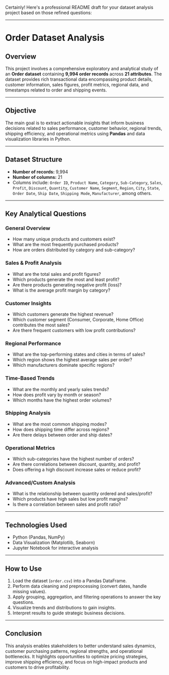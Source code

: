 Certainly! Here's a professional README draft for your dataset analysis project based on those refined questions:

---

# Order Dataset Analysis

## Overview

This project involves a comprehensive exploratory and analytical study of an **Order dataset** containing **9,994 order records** across **21 attributes**. The dataset provides rich transactional data encompassing product details, customer information, sales figures, profit metrics, regional data, and timestamps related to order and shipping events.

---

## Objective

The main goal is to extract actionable insights that inform business decisions related to sales performance, customer behavior, regional trends, shipping efficiency, and operational metrics using **Pandas** and data visualization libraries in Python.

---

## Dataset Structure

* **Number of records:** 9,994
* **Number of columns:** 21
* Columns include: `Order ID`, `Product Name`, `Category`, `Sub-Category`, `Sales`, `Profit`, `Discount`, `Quantity`, `Customer Name`, `Segment`, `Region`, `City`, `State`, `Order Date`, `Ship Date`, `Shipping Mode`, `Manufacturer`, among others.

---

## Key Analytical Questions

### General Overview

* How many unique products and customers exist?
* What are the most frequently purchased products?
* How are orders distributed by category and sub-category?

### Sales & Profit Analysis

* What are the total sales and profit figures?
* Which products generate the most and least profit?
* Are there products generating negative profit (loss)?
* What is the average profit margin by category?

### Customer Insights

* Which customers generate the highest revenue?
* Which customer segment (Consumer, Corporate, Home Office) contributes the most sales?
* Are there frequent customers with low profit contributions?

### Regional Performance

* What are the top-performing states and cities in terms of sales?
* Which region shows the highest average sales per order?
* Which manufacturers dominate specific regions?

### Time-Based Trends

* What are the monthly and yearly sales trends?
* How does profit vary by month or season?
* Which months have the highest order volumes?

### Shipping Analysis

* What are the most common shipping modes?
* How does shipping time differ across regions?
* Are there delays between order and ship dates?

### Operational Metrics

* Which sub-categories have the highest number of orders?
* Are there correlations between discount, quantity, and profit?
* Does offering a high discount increase sales or reduce profit?

### Advanced/Custom Analysis

* What is the relationship between quantity ordered and sales/profit?
* Which products have high sales but low profit margins?
* Is there a correlation between sales and profit ratio?

---

## Technologies Used

* Python (Pandas, NumPy)
* Data Visualization (Matplotlib, Seaborn)
* Jupyter Notebook for interactive analysis

---

## How to Use

1. Load the dataset (`order.csv`) into a Pandas DataFrame.
2. Perform data cleaning and preprocessing (convert dates, handle missing values).
3. Apply grouping, aggregation, and filtering operations to answer the key questions.
4. Visualize trends and distributions to gain insights.
5. Interpret results to guide strategic business decisions.

---

## Conclusion

This analysis enables stakeholders to better understand sales dynamics, customer purchasing patterns, regional strengths, and operational bottlenecks. It highlights opportunities to optimize pricing strategies, improve shipping efficiency, and focus on high-impact products and customers to drive profitability.

